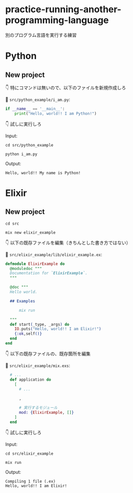 # practice-running-another-programming-language

別のプログラム言語を実行する練習

# Python

## New project

👇 特にコマンドは無いので、以下のファイルを新規作成しろ  

📝 `src/python_example/i_am.py`:  

```py
if __name__ == '__main__':
    print("Hello, world!! I am Python!")
```

👇 試しに実行しろ  

Input:  

```shell
cd src/python_example

python i_am.py
```

Output:  

```plaintext
Hello, world!! My name is Python!
```

# Elixir

## New project

```shell
cd src

mix new elixir_example
```

👇 以下の既存ファイルを編集（きちんとした書き方ではない）  

📝 `src/elixir_example/lib/elixir_example.ex`:  

```elixir
defmodule ElixirExample do
  @moduledoc """
  Documentation for `ElixirExample`.
  """

  @doc """
  Hello world.

  ## Examples

      mix run

  """
  def start(_type, _args) do
    IO.puts("Hello, world!! I am Elixir!")
    {:ok,self()}
  end
end
```

👇 以下の既存ファイルの、既存箇所を編集  

📝 `src/elixir_example/mix.exs`:  

```elixir
  # ...
  def application do
    [
      # ...
      
      ,

      # 実行するモジュール
      mod: {ElixirExample, []}
    ]
  end

```

👇 試しに実行しろ  

Input:  

```shell
cd src/elixir_example

mix run
```

Output:  

```plaintext
Compiling 1 file (.ex)
Hello, world!! I am Elixir!
```

